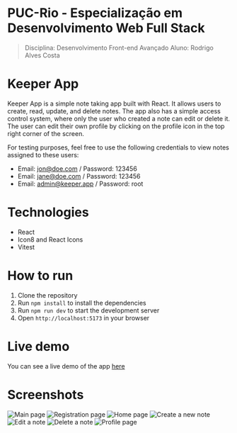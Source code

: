 # PUC-Rio - Especialização em Desenvolvimento Web Full Stack
> Disciplina: Desenvolvimento Front-end Avançado
> Aluno: Rodrigo Alves Costa

# Keeper App

Keeper App is a simple note taking app built with React. It allows users to create, read, update, and delete notes. The app also has a simple access control system, where only the user who created a note can edit or delete it. The user can edit their own profile by clicking on the profile icon in the top right corner of the screen.

For testing purposes, feel free to use the following credentials to view notes assigned to these users:
- Email: jon@doe.com / Password: 123456
- Email: jane@doe.com / Password: 123456
- Email: admin@keeper.app / Password: root

# Technologies
- React
- Icon8 and React Icons
- Vitest

# How to run
1. Clone the repository
2. Run `npm install` to install the dependencies
3. Run `npm run dev` to start the development server
4. Open `http://localhost:5173` in your browser

# Live demo
You can see a live demo of the app [here](https://rodrigoalvescosta.github.io/keeper-app/)

# Screenshots
![Main page]()
![Registration page]()
![Home page]()
![Create a new note]()
![Edit a note]()
![Delete a note]()
![Profile page]()
